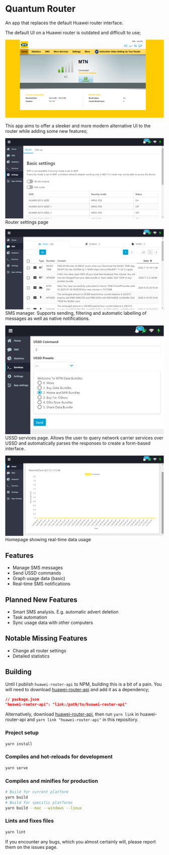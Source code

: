 # Quantum Router

An app that replaces the default Huawei router interface.

The default UI on a Huawei router is outdated and difficult to use;

![Screenshot of MTN router interface](img/mtn_router.png?raw=true)

This app aims to offer a sleeker and more modern alternative UI to the router while adding some new features;

![Screenshot of Quantum Router settings page](img/quantum_router_settings.png?raw=true)
Router settings page

![Screenshot of Quantum Router USSD page](img/quantum_router_sms.png?raw=true)
SMS manager. Supports sending, filtering and automatic labelling of messages as well as native notifications.

![Screenshot of Quantum Router USSD page](img/quantum_router_services2.png?raw=true)
USSD services page. Allows the user to query network carrier services over USSD and automatically parses the responses to create a form-based interface.

![Screenshot of Quantum Router homepage](img/quantum_router_home.png?raw=true)
Homepage showing real-time data usage

## Features

- Manage SMS messages
- Send USSD commands
- Graph usage data (basic)
- Real-time SMS notifications

## Planned New Features

- Smart SMS analysis. E.g. automatic advert deletion
- Task automation
- Sync usage data with other computers

## Notable Missing Features

- Change all router settings
- Detailed statistics

## Building

Until I publish `huawei-router-api` to NPM, building this is a bit of a pain. You will need to download [huawei-router-api](https://github.com/nextgensparx/huawei-router-api/) and add it as a dependency;

```json
// package.json
"huawei-router-api": "link:/path/to/huawei-router-api"
```

Alternatively, download [huawei-router-api]([huawei-router-api](https://github.com/nextgensparx/huawei-router-api/)), then run `yarn link` in huawei-router-api and `yarn link "huawei-router-api"` in this repository.

### Project setup

```bash
yarn install
```

### Compiles and hot-reloads for development

```bash
yarn serve
```

### Compiles and minifies for production

```bash
# Build for current platform
yarn build
# Build for specific platforms
yarn build --mac --windows --linux
```

### Lints and fixes files

```bash
yarn lint
```

If you encounter any bugs, which you almost certainly will, please report them on the issues page.
